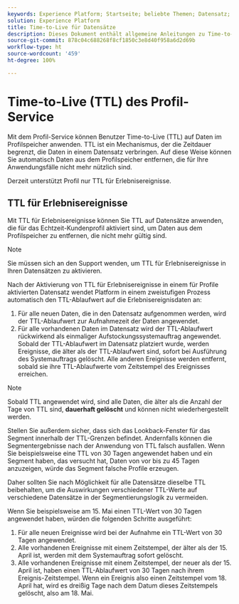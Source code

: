 ```yaml
---
keywords: Experience Platform; Startseite; beliebte Themen; Datensatz; Datensätze; Time to Live; ttl; Time-to-Live;
solution: Experience Platform
title: Time-to-Live für Datensätze
description: Dieses Dokument enthält allgemeine Anleitungen zu Time-to-Live (TTL) für Datensätze im Profilspeicher für Adobe Experience Platform.
source-git-commit: 878c04c688268f8cf1850c3e8d40f958a6d2d69b
workflow-type: ht
source-wordcount: '459'
ht-degree: 100%

---
```



# Time-to-Live (TTL) des Profil-Service

Mit dem Profil-Service können Benutzer Time-to-Live (TTL) auf Daten im Profilspeicher anwenden. TTL ist ein Mechanismus, der die Zeitdauer begrenzt, die Daten in einem Datensatz verbringen. Auf diese Weise können Sie automatisch Daten aus dem Profilspeicher entfernen, die für Ihre Anwendungsfälle nicht mehr nützlich sind.

Derzeit unterstützt Profil nur TTL für Erlebnisereignisse.

## TTL für Erlebnisereignisse

Mit TTL für Erlebnisereignisse können Sie TTL auf Datensätze anwenden, die für das Echtzeit-Kundenprofil aktiviert sind, um Daten aus dem Profilspeicher zu entfernen, die nicht mehr gültig sind.

>[!NOTE]
>
>Sie müssen sich an den Support wenden, um TTL für Erlebnisereignisse in Ihren Datensätzen zu aktivieren.

Nach der Aktivierung von TTL für Erlebnisereignisse in einem für Profile aktivierten Datensatz wendet Platform in einem zweistufigen Prozess automatisch den TTL-Ablaufwert auf die Erlebnisereignisdaten an:

1. Für alle neuen Daten, die in den Datensatz aufgenommen werden, wird der TTL-Ablaufwert zur Aufnahmezeit der Daten angewendet.
2. Für alle vorhandenen Daten im Datensatz wird der TTL-Ablaufwert rückwirkend als einmaliger Aufstockungssystemauftrag angewendet. Sobald der TTL-Ablaufwert im Datensatz platziert wurde, werden Ereignisse, die älter als der TTL-Ablaufwert sind, sofort bei Ausführung des Systemauftrags gelöscht. Alle anderen Ereignisse werden entfernt, sobald sie ihre TTL-Ablaufwerte vom Zeitstempel des Ereignisses erreichen.

>[!NOTE]
>
>Sobald TTL angewendet wird, sind alle Daten, die älter als die Anzahl der Tage von TTL sind, **dauerhaft gelöscht** und können nicht wiederhergestellt werden.
> 
>Stellen Sie außerdem sicher, dass sich das Lookback-Fenster für das Segment innerhalb der TTL-Grenzen befindet. Andernfalls können die Segmentergebnisse nach der Anwendung von TTL falsch ausfallen. Wenn Sie beispielsweise eine TTL von 30 Tagen angewendet haben und ein Segment haben, das versucht hat, Daten von vor bis zu 45 Tagen anzuzeigen, würde das Segment falsche Profile erzeugen.
> 
>Daher sollten Sie nach Möglichkeit für alle Datensätze dieselbe TTL beibehalten, um die Auswirkungen verschiedener TTL-Werte auf verschiedene Datensätze in der Segmentierungslogik zu vermeiden.

Wenn Sie beispielsweise am 15. Mai einen TTL-Wert von 30 Tagen angewendet haben, würden die folgenden Schritte ausgeführt:

1. Für alle neuen Ereignisse wird bei der Aufnahme ein TTL-Wert von 30 Tagen angewendet.
2. Alle vorhandenen Ereignisse mit einem Zeitstempel, der älter als der 15. April ist, werden mit dem Systemauftrag sofort gelöscht.
3. Alle vorhandenen Ereignisse mit einem Zeitstempel, der neuer als der 15. April ist, haben einen TTL-Ablaufwert von 30 Tagen nach ihrem Ereignis-Zeitstempel. Wenn ein Ereignis also einen Zeitstempel vom 18. April hat, wird es dreißig Tage nach dem Datum dieses Zeitstempels gelöscht, also am 18. Mai.


